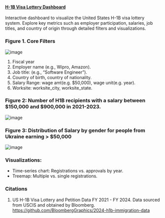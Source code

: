#### [H-1B Visa Lottery Dashboard](https://leoncensh-h1b-visa-trends.hf.space) 

Interactive dashboard to visualize the United States H-1B visa lottery system. Explore key metrics such as employer participation, salaries, job titles, and country of origin through detailed filters and visualizations. 

### **Figure 1.** Core Filters

![image](https://github.com/user-attachments/assets/b7da1540-3a9f-422a-a325-2f7d1026b93f)

1. Fiscal year
2. Employer name (e.g., Wipro, Amazon).
3. Job title: (e.g., “Software Engineer”).
4. Country of birth, country of nationality.
5. Salary Range: wage amt(e.g. $50,000), wage unit(e.g. year).
6. Worksite: worksite_city, worksite_state.

### **Figure 2:** Number of H1B recipients with a salary between $150,000 and $900,000 in 2021-2023.

![image](https://github.com/user-attachments/assets/166dc021-cbee-4b93-8041-3dc506a492e2)

### **Figure 3:** Distribution of Salary by gender for people from Ukraine earning > $50,000

![image](https://github.com/user-attachments/assets/e5277697-77aa-4879-90de-df6ad1d63581)


### Visualizations:
- Time-series chart: Registrations vs. approvals by year.
- Treemap: Multiple vs. single registrations.

### Citations

1. US H-1B Visa Lottery and Petition Data FY 2021 - FY 2024. Data sourced from USCIS and obtained by Bloomberg.  https://github.com/BloombergGraphics/2024-h1b-immigration-data
